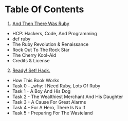 # Table Of Contents

1. [And Then There Was Ruby](chapter-one.md)

  * HCP: Hackers, Code, And Programming
  * def ruby
  * The Ruby Revolution & Renaissance
  * Rock Out To The Rock Star
  * The Cherry Kool-Aid
  * Credits & License

2. [Ready! Set! Hack.](chapter-two.md)

  * How This Book Works
  * Task 0 - \_why: I Need Ruby, Lots Of Ruby
  * Task 1 - A Boy And His Dog
  * Task 2 - The Wealthiest Merchant And His Daughter
  * Task 3 - A Cause For Great Alarms
  * Task 4 - For A Hero, There Is No If
  * Task 5 - Preparing For The Wasteland
